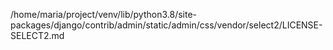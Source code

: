 /home/maria/project/venv/lib/python3.8/site-packages/django/contrib/admin/static/admin/css/vendor/select2/LICENSE-SELECT2.md